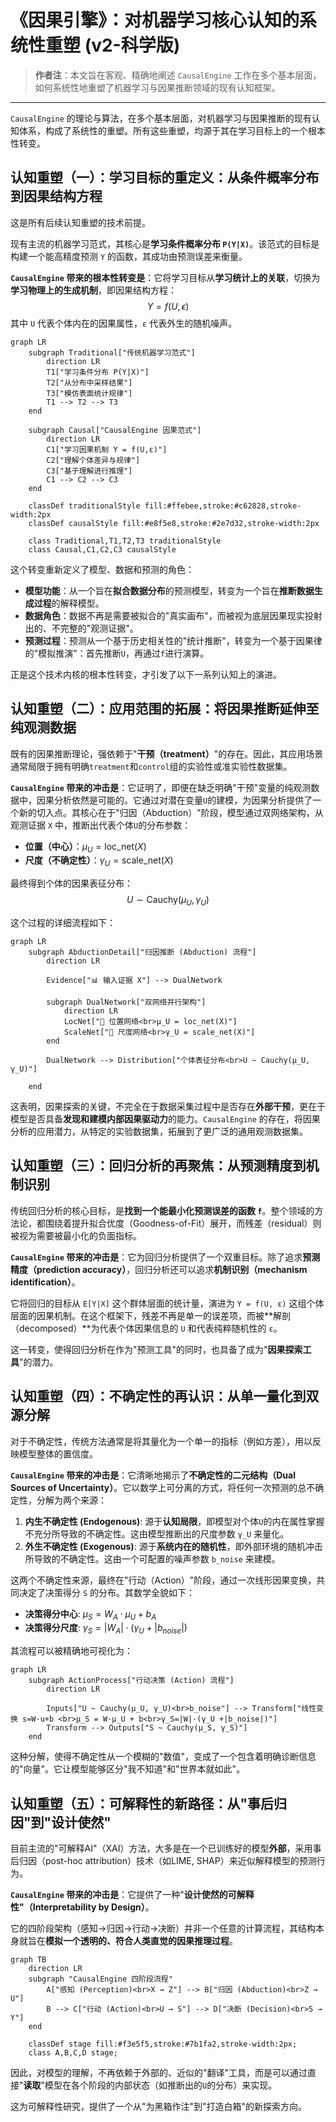 # 《因果引擎》：对机器学习核心认知的系统性重塑 (v2-科学版)

> **作者注**：本文旨在客观、精确地阐述 `CausalEngine` 工作在多个基本层面，如何系统性地重塑了机器学习与因果推断领域的现有认知框架。

---

`CausalEngine` 的理论与算法，在多个基本层面，对机器学习与因果推断的现有认知体系，构成了系统性的重塑。所有这些重塑，均源于其在学习目标上的一个根本性转变。

## 认知重塑（一）：学习目标的重定义：从条件概率分布到因果结构方程

这是所有后续认知重塑的技术前提。

现有主流的机器学习范式，其核心是**学习条件概率分布 `P(Y|X)`**。该范式的目标是构建一个能高精度预测 `Y` 的函数，其成功由预测误差来衡量。

**`CausalEngine` 带来的根本性转变是**：它将学习目标从**学习统计上的关联**，切换为**学习物理上的生成机制**，即因果结构方程：
$$Y = f(U, \epsilon)$$
其中 `U` 代表个体内在的因果属性，`ε` 代表外生的随机噪声。

```mermaid
graph LR
    subgraph Traditional["传统机器学习范式"]
        direction LR
        T1["学习条件分布 P(Y|X)"]
        T2["从分布中采样结果"]
        T3["模仿表面统计规律"]
        T1 --> T2 --> T3
    end
    
    subgraph Causal["CausalEngine 因果范式"]
        direction LR
        C1["学习因果机制 Y = f(U,ε)"]
        C2["理解个体差异与规律"]
        C3["基于理解进行推理"]
        C1 --> C2 --> C3
    end
    
    classDef traditionalStyle fill:#ffebee,stroke:#c62828,stroke-width:2px
    classDef causalStyle fill:#e8f5e8,stroke:#2e7d32,stroke-width:2px
    
    class Traditional,T1,T2,T3 traditionalStyle
    class Causal,C1,C2,C3 causalStyle
```

这个转变重新定义了模型、数据和预测的角色：
*   **模型功能**：从一个旨在**拟合数据分布**的预测模型，转变为一个旨在**推断数据生成过程**的解释模型。
*   **数据角色**：数据不再是需要被拟合的"真实画布"，而被视为底层因果现实投射出的、不完整的"观测证据"。
*   **预测过程**：预测从一个基于历史相关性的"统计推断"，转变为一个基于因果律的"模拟推演"：首先推断`U`，再通过`f`进行演算。

正是这个技术内核的根本性转变，才引发了以下一系列认知上的演进。

## 认知重塑（二）：应用范围的拓展：将因果推断延伸至纯观测数据

既有的因果推断理论，强依赖于"**干预（treatment）**"的存在。因此，其应用场景通常局限于拥有明确`treatment`和`control`组的实验性或准实验性数据集。

**`CausalEngine` 带来的冲击是**：它证明了，即便在缺乏明确"干预"变量的纯观测数据中，因果分析依然是可能的。它通过对潜在变量`U`的建模，为因果分析提供了一个新的切入点。其核心在于"归因（Abduction）"阶段，模型通过双网络架构，从观测证据 `X` 中，推断出代表个体`U`的分布参数：

- **位置（中心）**：$\mu_U = \text{loc\_net}(X)$
- **尺度（不确定性）**：$\gamma_U = \text{scale\_net}(X)$

最终得到个体的因果表征分布：
$$U \sim \text{Cauchy}(\mu_U, \gamma_U)$$

这个过程的详细流程如下：

```mermaid
graph LR
    subgraph AbductionDetail["归因推断 (Abduction) 流程"]
        direction LR
        
        Evidence["📊 输入证据 X"] --> DualNetwork

        subgraph DualNetwork["双网络并行架构"]
            direction LR
            LocNet["📍 位置网络<br>μ_U = loc_net(X)"]
            ScaleNet["📏 尺度网络<br>γ_U = scale_net(X)"]
        end
        
        DualNetwork --> Distribution["个体表征分布<br>U ~ Cauchy(μ_U, γ_U)"]
        
    end
```

这表明，因果探索的关键，不完全在于数据采集过程中是否存在**外部干预**，更在于模型是否具备**发现和建模内部因果驱动力**的能力。`CausalEngine` 的存在，将因果分析的应用潜力，从特定的实验数据集，拓展到了更广泛的通用观测数据集。

## 认知重塑（三）：回归分析的再聚焦：从预测精度到机制识别

传统回归分析的核心目标，是**找到一个能最小化预测误差的函数 `f`**。整个领域的方法论，都围绕着提升拟合优度（Goodness-of-Fit）展开，而残差（residual）则被视为需要被最小化的负面指标。

**`CausalEngine` 带来的冲击是**：它为回归分析提供了一个双重目标。除了追求**预测精度（prediction accuracy）**，回归分析还可以追求**机制识别（mechanism identification）**。

它将回归的目标从 `E[Y|X]` 这个群体层面的统计量，演进为 `Y = f(U, ε)` 这组个体层面的因果机制。在这个框架下，残差不再是单一的误差项，而被**解剖（decomposed）**为代表个体因果信息的 `U` 和代表纯粹随机性的 `ε`。

这一转变，使得回归分析在作为"预测工具"的同时，也具备了成为"**因果探索工具**"的潜力。

## 认知重塑（四）：不确定性的再认识：从单一量化到双源分解

对于不确定性，传统方法通常是将其量化为一个单一的指标（例如方差），用以反映模型整体的置信度。

**`CausalEngine` 带来的冲击是**：它清晰地揭示了**不确定性的二元结构（Dual Sources of Uncertainty）**。它以数学上可分离的方式，将任何一次预测的总不确定性，分解为两个来源：

1.  **内生不确定性 (Endogenous)**: 源于**认知局限**，即模型对个体`U`的内在属性掌握不充分所导致的不确定性。这由模型推断出的尺度参数 `γ_U` 来量化。
2.  **外生不确定性 (Exogenous)**: 源于**系统内在的随机性**，即外部环境的随机冲击所导致的不确定性。这由一个可配置的噪声参数 `b_noise` 来建模。

这两个不确定性来源，最终在"行动（Action）"阶段，通过一次线形因果变换，共同决定了决策得分 `S` 的分布。其数学全貌如下：

- **决策得分中心**: $\mu_S = W_A \cdot \mu_U + b_A$
- **决策得分尺度**: $\gamma_S = |W_A| \cdot (\gamma_U + |b_{noise}|)$

其流程可以被精确地可视化为：
```mermaid
graph LR
    subgraph ActionProcess["行动决策 (Action) 流程"]
        direction LR
        
        Inputs["U ~ Cauchy(μ_U, γ_U)<br>b_noise"] --> Transform["线性变换 s=W·u+b <br>μ_S = W·μ_U + b<br>γ_S=|W|·(γ_U +|b_noise|)"]
        Transform --> Outputs["S ~ Cauchy(μ_S, γ_S)"]
    end
```

这种分解，使得不确定性从一个模糊的"数值"，变成了一个包含着明确诊断信息的"向量"。它让模型能够区分"我不知道"和"世界本就如此"。

## 认知重塑（五）：可解释性的新路径：从"事后归因"到"设计使然"

目前主流的"可解释AI"（XAI）方法，大多是在一个已训练好的模型**外部**，采用事后归因（post-hoc attribution）技术（如LIME, SHAP）来近似解释模型的预测行为。

**`CausalEngine` 带来的冲击是**：它提供了一种"**设计使然的可解释性"（Interpretability by Design）**。

它的四阶段架构（感知→归因→行动→决断）并非一个任意的计算流程，其结构本身就旨在**模拟一个透明的、符合人类直觉的因果推理过程**。

```mermaid
graph TB
    direction LR
    subgraph "CausalEngine 四阶段流程"
        A["感知 (Perception)<br>X → Z"] --> B["归因 (Abduction)<br>Z → U"]
        B --> C["行动 (Action)<br>U → S"] --> D["决断 (Decision)<br>S → Y"]
    end

    classDef stage fill:#f3e5f5,stroke:#7b1fa2,stroke-width:2px;
    class A,B,C,D stage;
```

因此，对模型的理解，不再依赖于外部的、近似的"翻译"工具，而是可以通过直接"**读取**"模型在各个阶段的内部状态（如推断出的`U`的分布）来实现。

这为可解释性研究，提供了一个从"为黑箱作注"到"打造白箱"的新探索方向。 